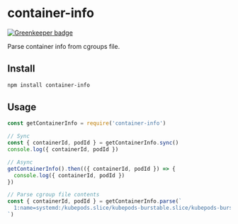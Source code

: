 # container-info

[![Greenkeeper badge](https://badges.greenkeeper.io/Qard/container-info.svg)](https://greenkeeper.io/)

Parse container info from cgroups file.

## Install

```sh
npm install container-info
```

## Usage

```js
const getContainerInfo = require('container-info')

// Sync
const { containerId, podId } = getContainerInfo.sync()
console.log({ containerId, podId })

// Async
getContainerInfo().then(({ containerId, podId }) => {
  console.log({ containerId, podId })
})

// Parse cgroup file contents
const { containerId, podId } = getContainerInfo.parse(`
  1:name=systemd:/kubepods.slice/kubepods-burstable.slice/kubepods-burstable-pod90d81341_92de_11e7_8cf2_507b9d4141fa.slice/crio-2227daf62df6694645fee5df53c1f91271546a9560e8600a525690ae252b7f63.scope
`)
```
